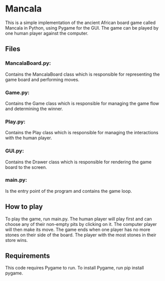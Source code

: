 # Mancala

This is a simple implementation of the ancient African board game called Mancala in Python, using Pygame for the GUI.
The game can be played by one human player against the computer.

## Files
### MancalaBoard.py: 
Contains the MancalaBoard class which is responsible for representing the game board and performing moves.
### Game.py:
Contains the Game class which is responsible for managing the game flow and determining the winner.
### Play.py:
Contains the Play class which is responsible for managing the interactions with the human player.
### GUI.py:
Contains the Drawer class which is responsible for rendering the game board to the screen.
### main.py: 
Is the entry point of the program and contains the game loop.

## How to play
To play the game, run main.py. The human player will play first and can choose any of their non-empty pits by clicking on it. The computer player will then make its move. The game ends when one player has no more stones on their side of the board. The player with the most stones in their store wins.

## Requirements
This code requires Pygame to run. To install Pygame, run pip install pygame.
